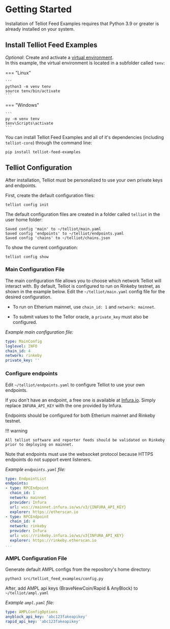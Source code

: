 # Getting Started

Installation of Telliot Feed Examples requires that Python 3.9 or greater is already
installed on your system.


## Install Telliot Feed Examples

*Optional*: Create and activate a [virtual environment](https://docs.python.org/3/library/venv.html).  
In this example, the virtual environment is located in a subfolder called `tenv`:

=== "Linux"

    ```
    python3 -m venv tenv
    source tenv/bin/activate
    ```

=== "Windows"

    ```
    py -m venv tenv
    tenv\Scripts\activate
    ```

You can install Telliot Feed Examples and all of it's dependencies
(including `telliot-core`) through the command line:

    pip install telliot-feed-examples

## Telliot Configuration

After installation, Telliot must be personalized to use your own private keys and endpoints.

First, create the default configuration files:

    telliot config init

The default configuration files are created in a folder called `telliot` in the user home folder:

    Saved config 'main' to ~/telliot/main.yaml
    Saved config 'endpoints' to ~/telliot/endpoints.yaml
    Saved config 'chains' to ~/telliot/chains.json

To show the current configuration:

    telliot config show

### Main Configuration File

The main configuration file allows you to choose which network Telliot will interact with.
By default, Telliot is configured to run on Rinkeby testnet, as shown in the example below.
Edit the `~/telliot/main.yaml` config file for the desired configuration.

- To run on Etherium mainnet, use `chain_id: 1` and `network: mainnet`.

- To submit values to the Tellor oracle, a `private_key` must also be configured.

*Example main configuration file:*

```yaml
type: MainConfig
loglevel: INFO
chain_id: 4
network: rinkeby
private_key: ''

```


### Configure endpoints

Edit `~/telliot/endpoints.yaml` to configure Telliot to use your own endpoints.

If you don't have an endpoint, a free one is available at [Infura.io](http://www.infura.io).  Simply replace `INFURA_API_KEY` with the one provided by Infura.

Endpoints should be configured for both Etherium mainnet and Rinkeby testnet.  

!!! warning

    All telliot software and reporter feeds should be validated on Rinkeby prior to deploying on mainnet. 

Note that endpoints must use the websocket protocol because HTTPS endpoints do not support event listeners.

*Example `endpoints.yaml` file:*
```yaml
type: EndpointList
endpoints:
- type: RPCEndpoint
  chain_id: 1
  network: mainnet
  provider: Infura
  url: wss://mainnet.infura.io/ws/v3/{INFURA_API_KEY}
  explorer: https://etherscan.io
- type: RPCEndpoint
  chain_id: 4
  network: rinkeby
  provider: Infura
  url: wss://rinkeby.infura.io/ws/v3{INFURA_API_KEY}
  explorer: https://rinkeby.etherscan.io
...
```

### AMPL Configuration File

Generate default AMPL configs from the repository's home directory:
```
python3 src/telliot_feed_examples/config.py
```

After, add AMPL api keys (BraveNewCoin/Rapid & AnyBlock) to `~/telliot/ampl.yaml`

*Example `ampl.yaml` file:*
```yaml
type: AMPLConfigOptions
anyblock_api_key: 'abc123fakeapikey'
rapid_api_key: 'abc123fakeapikey'

```

